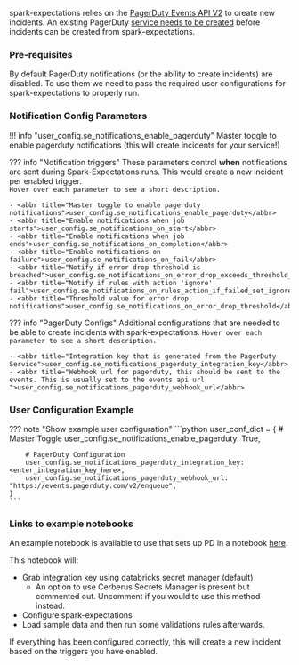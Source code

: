 spark-expectations relies on the [PagerDuty Events API V2](https://developer.pagerduty.com/docs/events-api-v2-overview) to create new incidents. An existing PagerDuty [service needs to be created](https://support.pagerduty.com/main/docs/services-and-integrations#create-a-service) before incidents can be created from spark-expectations.

### Pre-requisites

By default PagerDuty notifications (or the ability to create incidents) are disabled. To use them we need to pass the required user configurations for spark-expectations to properly run. 

### Notification Config Parameters

!!! info "user_config.se_notifications_enable_pagerduty"
    Master toggle to enable pagerduty notifications (this will create incidents for your service!)


??? info "Notification triggers"
    These parameters control **when** notifications are sent during Spark-Expectations runs. This would create a new incident per enabled trigger.  
    `Hover over each parameter to see a short description.`
       
    - <abbr title="Master toggle to enable pagerduty notifications">user_config.se_notifications_enable_pagerduty</abbr>
    - <abbr title="Enable notifications when job starts">user_config.se_notifications_on_start</abbr>
    - <abbr title="Enable notifications when job ends">user_config.se_notifications_on_completion</abbr>
    - <abbr title="Enable notifications on failure">user_config.se_notifications_on_fail</abbr>
    - <abbr title="Notify if error drop threshold is breached">user_config.se_notifications_on_error_drop_exceeds_threshold_breach</abbr>
    - <abbr title="Notify if rules with action 'ignore' fail">user_config.se_notifications_on_rules_action_if_failed_set_ignore</abbr>
    - <abbr title="Threshold value for error drop notifications">user_config.se_notifications_on_error_drop_threshold</abbr>


??? info "PagerDuty Configs"
    Additional configurations that are needed to be able to create incidents with spark-expectations.
    `Hover over each parameter to see a short description.`

    - <abbr title="Integration key that is generated from the PagerDuty Service">user_config.se_notifications_pagerduty_integration_key</abbr>
    - <abbr title="Webhook url for pagerduty, this should be sent to the events. This is usually set to the events api url ">user_config.se_notifications_pagerduty_webhook_url</abbr>


### User Configuration Example

??? note "Show example user configuration"
    ```python
    user_conf_dict = {
        # Master Toggle
        user_config.se_notifications_enable_pagerduty: True,

        # PagerDuty Configuration
        user_config.se_notifications_pagerduty_integration_key: <enter_integration_key_here>,
        user_config.se_notifications_pagerduty_webhook_url: "https://events.pagerduty.com/v2/enqueue",
    }
    ```

### Links to example notebooks
An example notebook is available to use that sets up PD in a notebook [here]().

This notebook will:

- Grab integration key using databricks secret manager (default)
    - An option to use Cerberus Secrets Manager is present but commented out. Uncomment if you would to use this method instead.
- Configure spark-expectations
- Load sample data and then run some validations rules afterwards.

If everything has been configured correctly, this will create a new incident based on the triggers you have enabled. 

